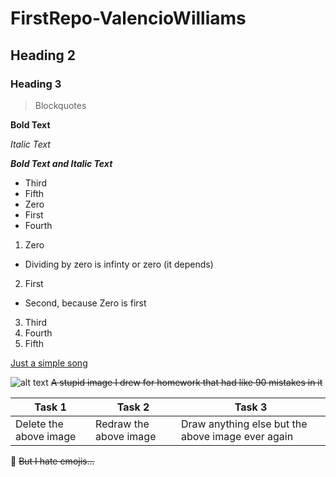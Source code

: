 # FirstRepo-ValencioWilliams
## Heading 2
### Heading 3
> Blockquotes

**Bold Text** 

*Italic Text*

**_Bold Text and Italic Text_**

* Third
* Fifth
* Zero
* First
* Fourth


1. Zero
  * Dividing by zero is infinty or zero (it depends)
2. First
  * Second, because Zero is first
3. Third
4. Fourth
5. Fifth

[Just a simple song](https://www.youtube.com/watch?v=cUbFzEMQ2Fs)

![alt text](http://oi60.tinypic.com/8zdz5j.jpg)
~~A stupid image I drew for homework that had like 90 mistakes in it~~

Task 1| Task 2 | Task 3
--- | --- | ---
Delete the above image | Redraw the above image | Draw anything else but the above image ever again

:japanese_ogre: ~~But I hate emojis...~~


